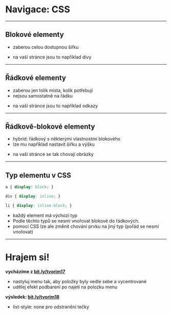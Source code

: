 <!-- .slide: data-state="c-slide-inter" -->

#  Navigace: CSS

---

## Blokové elementy

* zaberou celou dostupnou šířku

>>>
* na vaší stránce jsou to například divy

---

## Řádkové elementy

* zaberou jen tolik místa, kolik potřebují
* nejsou samostatně na řádku 

>>>
* na vaší stránce jsou to například odkazy

---

## Řádkově-blokové elementy

* hybrid: řádkový s některými vlastnostmi blokového
* lze mu například nastavit šířku a výšku

>>>
* na vaší stránce se tak chovají obrázky

---

## Typ elementu v&nbsp;CSS

```css
a { display: block; }

div { display: inline; }

li { display: inline-block; }
```
<!-- .element: class="c-text-md stretch" contenteditable="true" -->

>>>
* každý element má výchozí typ
* Podle těchto typů se nesmí vnořovat blokové do řádkových.
* pomocí CSS lze ale změnit chování prvku na jiný typ (pořád se nesmí vnořovat)

---

<!-- .slide: data-state="c-slide-task" -->

# Hrajem si!

**vycházíme z [bit.ly/tvorim17](http://bit.ly/tvorim17)**

* nastyluj menu tak, aby položky byly vedle sebe a vycentrované
* udělej efekt podbarení po najetí na polozku menu

**výsledek: [bit.ly/tvorim18](http://bit.ly/tvorim18)** 
<!-- .element: class="c-text-xs" -->

>>>
* list-style: none pro odstranění tečky
